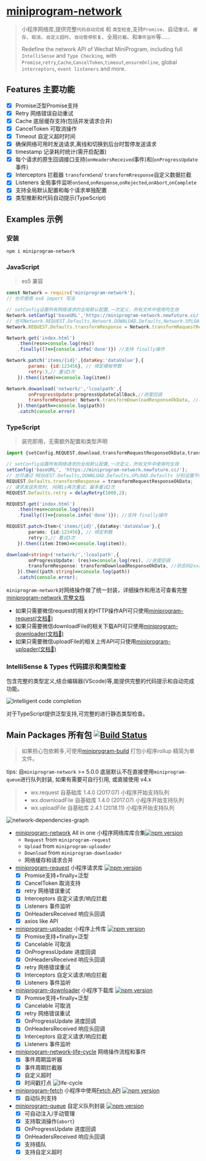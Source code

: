 # [miniprogram-network](https://github.com/NewFuture/miniprogram-network)

> 小程序网络库,提供完整`代码自动完成` 和 `类型检查`,支持`Promise`、自动`重试`、`缓存`、`取消`、`自定义超时`、`自动暂停恢复`、全局`拦截`、和`事件监听`等……
>
> Redefine the network API of Wechat MiniProgram, including full `IntelliSense` and `Type Checking`, with `Promise`,`retry`,`Cache`,`CancelToken`,`timeout`,`ensureOnline`, global `interceptors`, `event listeners` and more.

## Features 主要功能

* [x] Promise<T>泛型Promise支持
* [x] Retry 网络错误自动重试
* [x] Cache 底层缓存支持(包括并发请求合并)
* [x] CancelToken 可取消操作
* [x] Timeout 自定义超时时间
* [x] 确保网络可用时发送请求,离线和切换到后台时暂停发送请求
* [x] timestamp 记录耗时统计(需开启配置)
* [x] 每个请求的原生回调接口支持(`onHeadersReceived`事件)和(`onProgressUpdate`事件)
* [x] Interceptors 拦截器 `transformSend`/ `transformRresponse`自定义数据拦截
* [x] Listeners 全局事件监听`onSend`,`onResponse`,`onRejected`,`onAbort`,`onComplete`
* [x] 支持全局默认配置和每个请求单独配置
* [x] 类型推断和代码自动提示(TypeScript)

## Examples 示例

### 安装

```sh
npm i miniprogram-network
```

### JavaScript

> es5 兼容

```js
const Network = require('miniprogram-network');
// 也可使用 es6 import 写法

// setConfig设置所有网络请求的全局默认配置,一次定义，所有文件中使用均生效
Network.setConfig('baseURL','https://miniprogram-network.newfuture.cc/')
// 也可Network.REQUEST.Defaults,Network.DOWNLOAD.Defaults,Network.UPLOAD.Defaults 分别设置不同默认配置
Network.REQUEST.Defaults.transformResponse = Network.transformRequestResponseOkData

Network.get('index.html')
    .then(res=>console.log(res))
    .finally(()=>{console.info('done')}) //支持 finally操作

Network.patch('items/{id}',{dataKey:'dataValue'},{
        params: {id:123456}, // 绑定模板参数
        retry:3,// 重试3次
    }).then((item)=>console.log(item))

Network.dowanload('network/','lcoalpath',{
        onProgressUpdate:progressUpdateCallBack,//进度回调
        transformResponse: Network.transformDownloadResponseOkData, //状态码2xx成功,返回本地路径
    }).then(path=>console.log(path))
    .catch(console.error)
```

### TypeScript

> 装完即用，无需额外配置和类型声明

```ts
import {setConfig,REQUEST,download,transformRequestResponseOkData,transformDownloadResponseOkData, delayRetry} from 'miniprogram-network';

// setConfig设置所有网络请求的全局默认配置,一次定义，所有文件中使用均生效
setConfig('baseURL', 'https://miniprogram-network.newfuture.cc/');
// 也可通过 REQUEST.Defaults,DOWNLOAD.Defaults,UPLOAD.Defaults 分别设置不同默认配置
REQUEST.Defaults.transformResponse = transformRequestResponseOkData;
// 请求发送失败时, 间隔1s再次重试，最多重试2次
REQUEST.Defaults.retry = delayRetry(1000,2);

REQUEST.get('index.html')
    .then(res=>console.log(res))
    .finally(()=>{console.info('done')}); //支持 finally操作

REQUEST.patch<Item>('items/{id}',{dataKey:'dataValue'},{
        params: {id:123456}, // 绑定参数
        retry:3,// 重试3次
    }).then((item:Item)=>console.log(item));

download<string>('network/','lcoalpath',{
        onProgressUpdate: (res)=>console.log(res), //进度回调
        transformResponse: transformDownloadResponseOkData, //状态码2xx成功,返回本地路径
    }).then((path:string)=>console.log(path))
    .catch(console.error);
```

`miniprogram-network`对网络操作做了统一封装，详细操作和用法可查看完整[miniprogram-network 完整文档](network)

* 如果只需要微信request的相关的HTTP操作API可只使用[miniprogram-request(文档🔗)](request)
* 如果只需要微信downloadFile的相关下载API可只使用[miniprogram-downloader(文档🔗)](downloader)
* 如果只需要微信uploadFile的相关上传API可只使用[miniprogram-uploader(文档🔗)](uploader)


### IntelliSense & Types 代码提示和类型检查

包含完整的类型定义,结合编辑器(VScode)等,能提供完整的代码提示和自动完成功能。

![Intelligent code completion](https://user-images.githubusercontent.com/6290356/50153198-b569bd80-0300-11e9-859c-5742d070434a.png)

对于TypeScript提供泛型支持,可完整的进行静态类型检查。


## Main Packages 所有包 [![Build Status](https://travis-ci.com/NewFuture/miniprogram-network.svg?branch=master)](https://travis-ci.com/NewFuture/miniprogram-network)

> 如果担心包依赖多,可使用[miniprogram-build](https://github.com/NewFuture/miniprogram-build) 打包小程序rollup 精简为单文件。



tips: 自`miniprogram-network` >= 5.0.0  底层默认不在直接使用`miniprogram-queue`进行队列封装, 如果有需要可自行引用, 或直接使用 v4.x

> * wx.request 自基础库 1.4.0 (2017.07) 小程序开始支持队列
> * wx.downloadFile 自基础库 1.4.0 (2017.07) 小程序开始支持队列
> * wx.uploadFile 自基础库 2.4.1 (2018.11) 小程序开始支持队列

![network-dependencies-graph](https://user-images.githubusercontent.com/6290356/58758745-6f24b580-8552-11e9-890d-02c4559eb400.png)

* [miniprogram-network](network) All in one 小程序网络库库合集[![npm version](https://badge.fury.io/js/miniprogram-network.svg)](https://npmjs.com/package/miniprogram-network)
    * `Request` from `miniprogram-request`
    * `Upload` from `miniprogram-uploader`
    * `Download` from `miniprogram-downloader`
    * 网络缓存和请求合并
* [miniprogram-request](request) 小程序请求库 [![npm version](https://badge.fury.io/js/miniprogram-request.svg)](https://npmjs.com/package/miniprogram-request)
    * [x] Promise支持+finally+泛型
    * [x] CancelToken 取消支持
    * [x] retry 网络错误重试
    * [x] Interceptors 自定义请求/响应拦截
    * [x] Listeners 事件监听
    * [x] OnHeadersReceived 响应头回调
    * [x] axios like API
* [miniprogram-uploader](uploader) 小程序上传库 [![npm version](https://badge.fury.io/js/miniprogram-uploader.svg)](https://npmjs.com/package/miniprogram-uploader)
    * [x] Promise支持+finally+泛型
    * [x] Cancelable 可取消
    * [x] OnProgressUpdate 进度回调
    * [x] OnHeadersReceived 响应头回调
    * [x] retry 网络错误重试
    * [x] Interceptors 自定义请求/响应拦截
    * [x] Listeners 事件监听
* [miniprogram-downloader](downloader) 小程序下载库 [![npm version](https://badge.fury.io/js/miniprogram-downloader.svg)](https://npmjs.com/package/miniprogram-downloader)
    * [x] Promise支持+finally+泛型
    * [x] Cancelable 可取消
    * [x] retry 网络错误重试
    * [x] OnProgressUpdate 进度回调
    * [x] OnHeadersReceived 响应头回调
    * [x] Interceptors 自定义请求/响应拦截
    * [x] Listeners 事件监听
* [miniprogram-network-life-cycle](life-cycle) 网络操作流程和事件
    * [x] 事件周期监听器
    * [x] 事件周期拦截器
    * [x] 自定义超时
    * [x] 时间戳打点
![life-cycle](https://user-images.githubusercontent.com/6290356/49631309-6bddc080-fa2c-11e8-9a41-88fb50b2a1b7.png)
* [miniprogram-fetch](fetch) 小程序中使用[Fetch API](https://developer.mozilla.org/zh-CN/docs/Web/API/Fetch_API/Using_Fetch) [![npm version](https://badge.fury.io/js/miniprogram-fetch.svg)](https://npmjs.com/package/miniprogram-fetch)
    * [x] 自动队列支持
* [miniprogram-queue](queue) 自定义队列封装 [![npm version](https://badge.fury.io/js/miniprogram-queue.svg)](https://npmjs.com/package/miniprogram-queue)
    * [x] 可自动注入/手动管理
    * [x] 支持取消操作(`abort`)
    * [x] OnProgressUpdate 进度回调
    * [x] OnHeadersReceived 响应头回调
    * [x] 支持插队
    * [x] 支持自定义超时